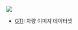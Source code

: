![](http://www.gti.ssr.upm.es/data/Data/Images/VehicleDatabase/VehicleDatabase.png)

- [GTI](http://www.gti.ssr.upm.es/data/Vehicle_database.html): 차량 이미지 데이터셋
